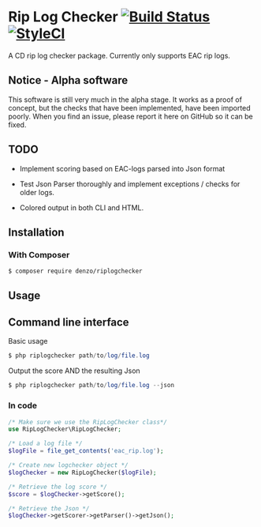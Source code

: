 # Rip Log Checker [![Build Status](https://travis-ci.org/DenzoNL/riplogchecker.svg?branch=master)](https://travis-ci.org/DenzoNL/riplogchecker) [![StyleCI](https://styleci.io/repos/75951674/shield?branch=master)](https://styleci.io/repos/75951674)
A CD rip log checker package. Currently only supports EAC rip logs.

## Notice - Alpha software
This software is still very much in the alpha stage. It works as a proof
of concept, but the checks that have been implemented, have been imported
poorly. When you find an issue, please report it here on GitHub so it can be fixed.

## TODO
* Implement scoring based on EAC-logs parsed into Json format

* Test Json Parser thoroughly and implement exceptions / checks for older logs.

* Colored output in both CLI and HTML.

## Installation

### With Composer
```
$ composer require denzo/riplogchecker
```
## Usage

## Command line interface

Basic usage

``` php
$ php riplogchecker path/to/log/file.log
```

Output the score AND the resulting Json
``` php
$ php riplogchecker path/to/log/file.log --json
```

### In code
```php
/* Make sure we use the RipLogChecker class*/
use RipLogChecker\RipLogChecker;

/* Load a log file */
$logFile = file_get_contents('eac_rip.log');

/* Create new logchecker object */
$logChecker = new RipLogChecker($logFile);

/* Retrieve the log score */
$score = $logChecker->getScore();

/* Retrieve the Json */
$logChecker->getScorer->getParser()->getJson();
```
